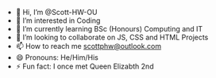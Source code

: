 - 👋 Hi, I’m @Scott-HW-OU
- 👀 I’m interested in Coding
- 🌱 I’m currently learning BSc (Honours) Computing and IT
- 💞️ I’m looking to collaborate on JS, CSS and HTML Projects
- 📫 How to reach me scottphw@outlook.com
- 😄 Pronouns: He/Him/His
- ⚡ Fun fact: I once met Queen Elizabth 2nd
